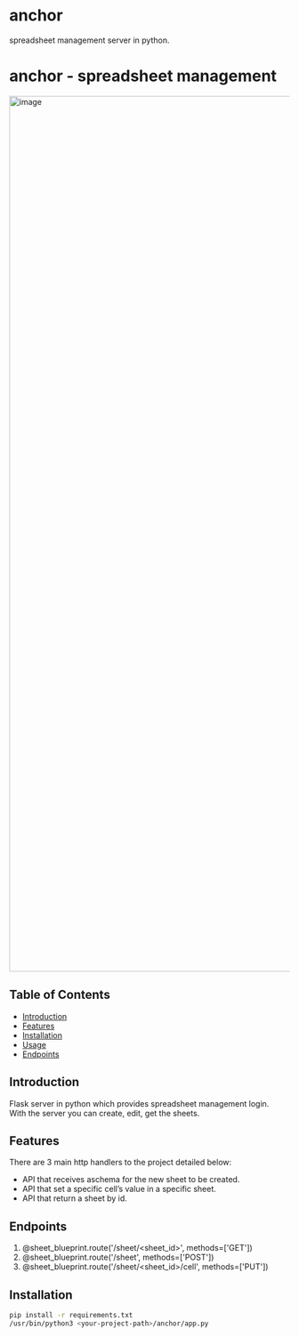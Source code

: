 # anchor
spreadsheet management server in python.

# anchor - spreadsheet management

<img width="1575" alt="image" src="https://github.com/Baluf/anchor/assets/162377261/2e56c3df-45d9-4754-bb72-24dd4c8dc52a">


## Table of Contents

- [Introduction](#introduction)
- [Features](#features)
- [Installation](#installation)
- [Usage](#usage)
- [Endpoints](#endpoints)

## Introduction

Flask server in python which provides spreadsheet management login. <br> With the server you can create, edit, get the sheets.

## Features

There are 3 main http handlers to the project detailed below:

- API that receives aschema for the new sheet to be created.
- API that set a specific cell’s value in a specific sheet.
- API that return a sheet by id.

## Endpoints

1. @sheet_blueprint.route('/sheet/<sheet_id>', methods=['GET'])
2. @sheet_blueprint.route('/sheet', methods=['POST'])
4. @sheet_blueprint.route('/sheet/<sheet_id>/cell', methods=['PUT'])

## Installation

```bash
pip install -r requirements.txt
/usr/bin/python3 <your-project-path>/anchor/app.py
